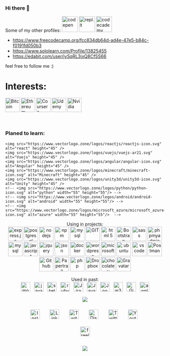 ### Hi there 👋

Some of my other profiles:
<img src="https://www.vectorlogo.zone/logos/codepen/codepen-icon.svg" height="50" alt="codepen" />
<img src="https://www.vectorlogo.zone/logos/replit/replit-icon.svg" height="50" alt="repl.it" />
<img src="https://www.vectorlogo.zone/logos/codecademy/codecademy-ar21.svg" height="50" alt="codecademy" />
- https://www.freecodecamp.org/fcc834db64d-ad4e-47e5-b84c-f0191fd050b3
- https://www.sololearn.com/Profile/13825455
- https://edabit.com/user/jySqRL3ixQ8CfSS66


<!-- https://www.vectorlogo.zone/logos/codecademy/codecademy-icon.svg -->
<!-- https://www.vectorlogo.zone/logos/grasshopper/grasshopper-icon.svg -->

feel free to follow me :)

<!-- missing: Adobe, unreal-->



<p align="center">

# Interests: 
<img src="https://www.vectorlogo.zone/logos/bitcoin/bitcoin-icon.svg" alt="Bitcoin" height="45" />
<img src="https://www.vectorlogo.zone/logos/ethereum/ethereum-icon.svg" alt="Ethereum" height="45" />
<img src="https://www.vectorlogo.zone/logos/coursera/coursera-icon.svg" alt="Coursera" height="45" />
<img src="https://www.vectorlogo.zone/logos/udemy/udemy-icon.svg" alt="Udemy" height="45" />
<img src="https://www.vectorlogo.zone/logos/nvidia/nvidia-icon.svg" alt="Nvidia" height="45" />

&nbsp;&nbsp;&nbsp;&nbsp;&nbsp;&nbsp;&nbsp;&nbsp;&nbsp;&nbsp;&nbsp;&nbsp;&nbsp;&nbsp;&nbsp;&nbsp;

### Planed to learn:
    <img src="https://www.vectorlogo.zone/logos/reactjs/reactjs-icon.svg" alt="react" height="45" />
    <img src="https://www.vectorlogo.zone/logos/vuejs/vuejs-ar21.svg" alt="Vuejs" height="45" />
    <img src="https://www.vectorlogo.zone/logos/angular/angular-icon.svg" alt="Angular" height="45" />
    <img src="https://www.vectorlogo.zone/logos/minecraft/minecraft-icon.svg" alt="Minecraft" height="45" />
    <img src="https://www.vectorlogo.zone/logos/unity3d/unity3d-icon.svg" alt="Unity" height="45" />
    <!-- <img src="https://www.vectorlogo.zone/logos/python/python-icon.svg" alt="python" width="55" height="55"/> -->
    <!-- <img src="https://www.vectorlogo.zone/logos/android/android-icon.svg" alt="android" width="55" height="55"/> -->
    <!-- <img src="https://www.vectorlogo.zone/logos/microsoft_azure/microsoft_azure-icon.svg" alt="azure" width="55" height="55"/>  -->
</p>

<p></p>

<p align="center"><bold>Using in projects:</bold><br />
    <img src="https://www.vectorlogo.zone/logos/expressjs/expressjs-icon.svg" alt="express.js" height="45" />
    <img src="https://www.vectorlogo.zone/logos/postgresql/postgresql-icon.svg" alt="postgresql" height="45" />
    <img src="https://www.vectorlogo.zone/logos/nodejs/nodejs-icon.svg" alt="nodejs" height="45" />
    <img src="https://www.vectorlogo.zone/logos/npmjs/npmjs-ar21.svg" alt="npm" height="45" />
    <img src="https://www.vectorlogo.zone/logos/mysql/mysql-ar21.svg" alt="mysql" height="45" />
    <img src="https://www.vectorlogo.zone/logos/git-scm/git-scm-icon.svg" alt="GIT" height="45" />
    <img src="https://www.vectorlogo.zone/logos/w3_html5/w3_html5-icon.svg" alt="html 5" height="45" />
    <img src="https://www.vectorlogo.zone/logos/getbootstrap/getbootstrap-icon.svg" alt="Bootstrap" height="45" />
    <img src="https://www.vectorlogo.zone/logos/sass-lang/sass-lang-icon.svg" alt="sass" height="45" />
    <img src="https://www.vectorlogo.zone/logos/phpmyadmin/phpmyadmin-icon.svg" alt="phpmyadmin" height="45" />
    <img src="https://www.vectorlogo.zone/logos/mysql/mysql-ar21.svg" alt="mysql" height="45" />
    <img src="https://www.vectorlogo.zone/logos/javascript/javascript-icon.svg" alt="javascript" height="45" />
    <img src="https://www.vectorlogo.zone/logos/jquery/jquery-vertical.svg" alt="jquery" height="45" />
    <img src="https://www.vectorlogo.zone/logos/json/json-ar21.svg" alt="json" height="45" />
    <img src="https://www.vectorlogo.zone/logos/docker/docker-official.svg" alt="docker" height="45" />
    <img src="https://www.vectorlogo.zone/logos/wordpress/wordpress-icon.svg" alt="wordpress" height="45" />
    <img src="https://www.vectorlogo.zone/logos/microsoft/microsoft-icon.svg" alt="microsoft" height="45" />
    <img src="https://www.vectorlogo.zone/logos/ubuntu/ubuntu-tile.svg" alt="ubuntu" height="45" />
    <img src="https://www.vectorlogo.zone/logos/visualstudio_code/visualstudio_code-icon.svg" alt="vs code"
        height="45" />
    <img src="https://www.vectorlogo.zone/logos/getpostman/getpostman-icon.svg" alt="Postman" height="45" />
    <img src="https://www.vectorlogo.zone/logos/github/github-icon.svg" alt="Github" height="45" />
    <img src="https://www.vectorlogo.zone/logos/papertrailapp/papertrailapp-icon.svg" alt="Papertrail" height="45" />
    <img src="https://www.vectorlogo.zone/logos/php/php-horizontal.svg" alt="php" height="45" />
    <img src="https://www.vectorlogo.zone/logos/dropbox/dropbox-icon.svg" alt="Dropbox" height="45" />
    <img src="https://www.vectorlogo.zone/logos/chocolatey/chocolatey-icon.svg" alt="chocolatey" height="45" />
    <img src="https://www.vectorlogo.zone/logos/gravatar/gravatar-icon.svg" alt="Gravatar" height="45" />
    </ p>


<p></p>
        
<!-- - 🔭 I’m currently working on ...
- 🌱 I’m currently learning ...
- 👯 I’m looking to collaborate on ...
- 🤔 I’m looking for help with ...
- 💬 Ask me about ...
- 📫 How to reach me: ...
- 😄 Pronouns: ...
- ⚡ Fun fact: ... -->

<p align="center">
Used in past:<br />
<img src="https://www.vectorlogo.zone/logos/mongodb/mongodb-icon.svg" alt="mongodb" height="30"/>&nbsp;&nbsp;
<img src="https://www.vectorlogo.zone/logos/java/java-icon.svg" alt="java" height="30" />&nbsp;&nbsp;
<img src="https://www.vectorlogo.zone/logos/sketchapp/sketchapp-icon.svg" alt="sketch" height="30" />&nbsp;&nbsp;
<img src="https://www.vectorlogo.zone/logos/ruby-lang/ruby-lang-icon.svg" alt="ruby" height="30" />&nbsp;&nbsp;
<img src="https://www.vectorlogo.zone/logos/atlassian_jira/atlassian_jira-icon.svg" alt="Jira" height="30" />&nbsp;&nbsp;
<img src="https://www.vectorlogo.zone/logos/java/java-vertical.svg" alt="Java" height="30" />&nbsp;&nbsp;
<img src="https://www.vectorlogo.zone/logos/joomla/joomla-icon.svg" alt="Joomla" height="30" />&nbsp;&nbsp;
<img src="https://www.vectorlogo.zone/logos/w3c_xml/w3c_xml-icon.svg" alt="w3c" height="30" />&nbsp;&nbsp;
<img src="https://www.vectorlogo.zone/logos/gimp/gimp-icon.svg" alt="Gimp" height="30" />&nbsp;&nbsp;
<img src="https://www.vectorlogo.zone/logos/apple/apple-tile.svg" alt="apple" height="30"/>
</p>



<!-- source: https://github.com/anuraghazra/github-readme-stats -->
<p align="center"> <img
        src="https://github-readme-stats.vercel.app/api/top-langs/?username=itsAnyTime&langs_count=10&theme=chartreuse-dark&layout=compact" />
</p>


<!-- social media -->
<p align="center">
    <a href="https://www.instagram.com/itsanytime/" target="_blank"><img style="padding: 10px"
            src="https://www.vectorlogo.zone/logos/instagram/instagram-icon.svg" target="_blank" alt="Instagram"
            height="30" /></a>&nbsp;&nbsp;
    <a href="https://www.linkedin.com/in/itsanytime/" target="_blank"><img style="padding: 10px"
            src="https://www.vectorlogo.zone/logos/linkedin/linkedin-tile.svg" alt="LinkedIn"
            height="30" /></a>&nbsp;&nbsp;
    <a href="https://www.twitch.tv/itsanytime" target="_blank"><img style="padding: 10px"
            src="https://www.vectorlogo.zone/logos/twitch/twitch-icon.svg" alt="Twitch"
            height="30" /></a>&nbsp;&nbsp;
    <a href="https://discord.gg/DrUcjG6gkN" target="_blank"><img style="padding: 10px"
            src="https://www.vectorlogo.zone/logos/discordapp/discordapp-tile.svg" alt="Discord"
            height="30" /></a>&nbsp;&nbsp;
    <a href="https://twitter.com/spiderany" target="_blank"><img style="padding: 10px"
            src="https://www.vectorlogo.zone/logos/twitter/twitter-official.svg" alt="Twitter"
            height="30" /></a>&nbsp;&nbsp;
    <a href="https://www.youtube.com/channel/UCKLfVwCfdKRnt5ppD2kgQ2g" target="_blank"><img style="padding: 10px"
            src="https://www.vectorlogo.zone/logos/youtube/youtube-icon.svg" alt="Youtube"
            height="30" /></a>&nbsp;&nbsp;
</p>
<p align="center">
    <a href="https://www.itsanytime.de/" target="_blank"><img src="https://www.vectorlogo.zone/logos/freelancer/freelancer-icon.svg"
            alt="freelancer" height="30" /></a>
</p>

<p align="center">
    <br>
    <img src="https://profile-counter.glitch.me/itsAnyTime/count.svg" />
</p>